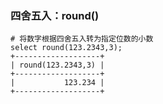 ### 四舍五入：round()
``` mysql
# 将数字根据四舍五入转为指定位数的小数
select round(123.2343,3);
+-------------------+
| round(123.2343,3) |
+-------------------+
|           123.234 |
+-------------------+
```

